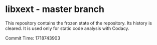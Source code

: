 # libxext - master branch

This repository contains the frozen state of the repository.
Its history is cleared. It is used only for static code
analysis with Codacy.

Commit Time: 1718743903